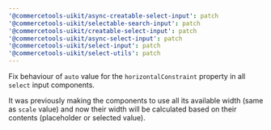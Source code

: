 ```yaml
---
'@commercetools-uikit/async-creatable-select-input': patch
'@commercetools-uikit/selectable-search-input': patch
'@commercetools-uikit/creatable-select-input': patch
'@commercetools-uikit/async-select-input': patch
'@commercetools-uikit/select-input': patch
'@commercetools-uikit/select-utils': patch
---
```


Fix behaviour of `auto` value for the `horizontalConstraint` property in all `select` input components.

It was previously making the components to use all its available width (same as `scale` value) and now their width will be calculated based on their contents (placeholder or selected value).

